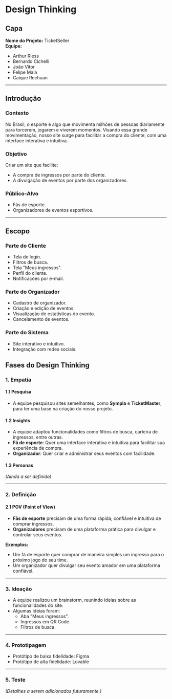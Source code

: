 # Design Thinking

## Capa

**Nome do Projeto:** TicketSeller  
**Equipe:**  
- Arthur Riess  
- Bernardo Cichelli  
- João Vitor  
- Felipe Maia  
- Caique Rechuan  

---

## Introdução

### Contexto  
No Brasil, o esporte é algo que movimenta milhões de pessoas diariamente para torcerem, jogarem e viverem momentos. Visando essa grande movimentação, nosso site surge para facilitar a compra do cliente, com uma interface interativa e intuitiva.

### Objetivo  
Criar um site que facilite:  
- A compra de ingressos por parte do cliente.  
- A divulgação de eventos por parte dos organizadores.

### Público-Alvo  
- Fãs de esporte.  
- Organizadores de eventos esportivos.

---

## Escopo

### Parte do Cliente  
- Tela de login.  
- Filtros de busca.  
- Tela "Meus ingressos".  
- Perfil do cliente.  
- Notificações por e-mail.

### Parte do Organizador  
- Cadastro de organizador.  
- Criação e edição de eventos.  
- Visualização de estatísticas do evento.  
- Cancelamento de eventos.

### Parte do Sistema  
- Site interativo e intuitivo.  
- Integração com redes sociais.


## Fases do Design Thinking

### 1. Empatia

#### 1.1 Pesquisa  
- A equipe pesquisou sites semelhantes, como **Sympla** e **TicketMaster**, para ter uma base na criação do nosso projeto.

#### 1.2 Insights  
- A equipe adaptou funcionalidades como filtros de busca, carteira de ingressos, entre outras.  
- **Fã de esporte**: Quer uma interface interativa e intuitiva para facilitar sua experiência de compra.  
- **Organizador**: Quer criar e administrar seus eventos com facilidade.

#### 1.3 Personas  
*(Ainda a ser definido)*

---

### 2. Definição

#### 2.1 POV (Point of View)  
- **Fãs de esporte** precisam de uma forma rápida, confiável e intuitiva de comprar ingressos.  
- **Organizadores** precisam de uma plataforma prática para divulgar e controlar seus eventos.

**Exemplos:**  
- Um fã de esporte quer comprar de maneira simples um ingresso para o próximo jogo do seu time.  
- Um organizador quer divulgar seu evento amador em uma plataforma confiável.

---

### 3. Ideação  

- A equipe realizou um brainstorm, reunindo ideias sobre as funcionalidades do site.  
- Algumas ideias foram:  
  - Aba "Meus ingressos".  
  - Ingressos em QR Code.  
  - Filtros de busca.

---

### 4. Prototipagem  

- Protótipo de baixa fidelidade: Figma
- Protótipo de alta fidelidade: Lovable

---

### 5. Teste  

*(Detalhes a serem adicionados futuramente.)*
